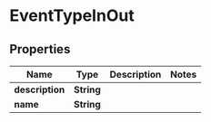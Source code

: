 

# EventTypeInOut

## Properties

Name | Type | Description | Notes
------------ | ------------- | ------------- | -------------
**description** | **String** |  | 
**name** | **String** |  | 



